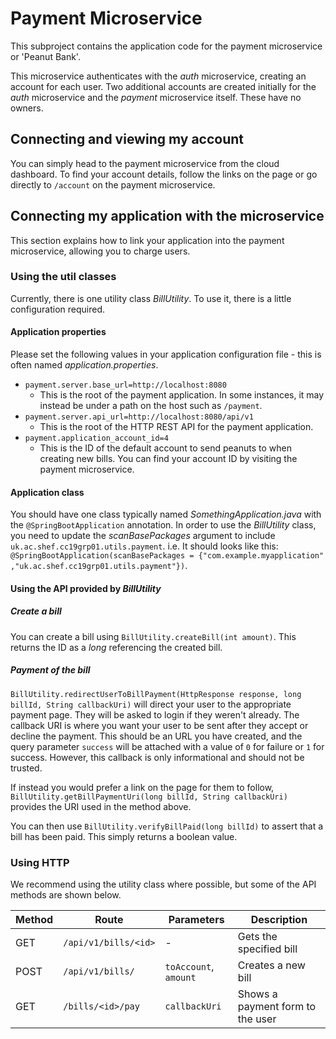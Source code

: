 # Payment Microservice

This subproject contains the application code for the payment microservice or 'Peanut Bank'.

This microservice authenticates with the _auth_ microservice, creating an account for each user. Two additional accounts are created initially for the _auth_ microservice and the _payment_ microservice itself. These have no owners.

## Connecting and viewing my account

You can simply head to the payment microservice from the cloud dashboard. To find your account details, follow the links on the page or go directly to `/account` on the payment microservice.

## Connecting my application with the microservice

This section explains how to link your application into the payment microservice, allowing you to charge users.

### Using the util classes

Currently, there is one utility class _BillUtility_. To use it, there is a little configuration required.

#### Application properties

Please set the following values in your application configuration file - this is often named _application.properties_.

- `payment.server.base_url=http://localhost:8080`
    - This is the root of the payment application. In some instances, it may instead be under a path on the host such as `/payment`.
- `payment.server.api_url=http://localhost:8080/api/v1`
    - This is the root of the HTTP REST API for the payment application.
- `payment.application_account_id=4`
    - This is the ID of the default account to send peanuts to when creating new bills. You can find your account ID by visiting the payment microservice.

#### Application class

You should have one class typically named _SomethingApplication.java_ with the `@SpringBootApplication` annotation. In order to use the _BillUtility_ class, you need to update the _scanBasePackages_ argument to include `uk.ac.shef.cc19grp01.utils.payment`. i.e. It should looks like this: `@SpringBootApplication(scanBasePackages = {"com.example.myapplication" ,"uk.ac.shef.cc19grp01.utils.payment"})`.

#### Using the API provided by _BillUtility_

##### Create a bill

You can create a bill using `BillUtility.createBill(int amount)`. This returns the ID as a _long_ referencing the created bill.

##### Payment of the bill

`BillUtility.redirectUserToBillPayment(HttpResponse response, long billId, String callbackUri)` will direct your user to the appropriate payment page. They will be asked to login if they weren't already. The callback URI is where you want your user to be sent after they accept or decline the payment. This should be an URL you have created, and the query parameter `success` will be attached with a value of `0` for failure or `1` for success. However, this callback is only informational and should not be trusted.

If instead you would prefer a link on the page for them to follow, `BillUtility.getBillPaymentUri(long billId, String callbackUri)` provides the URI used in the method above.

You can then use `BillUtility.verifyBillPaid(long billId)` to assert that a bill has been paid. This simply returns a boolean value.

### Using HTTP

We recommend using the utility class where possible, but some of the API methods are shown below.

| Method | Route                | Parameters            | Description                      |
|--------|----------------------|-----------------------|----------------------------------|
| GET    | `/api/v1/bills/<id>` | -                     | Gets the specified bill          |
| POST   | `/api/v1/bills/`     | `toAccount`, `amount` | Creates a new bill               |
| GET    | `/bills/<id>/pay`    | `callbackUri`         | Shows a payment form to the user |
